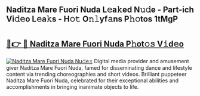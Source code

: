 ## Naditza Mare Fuori Nuda L𝚎a𝚔ed N𝚞𝚍e - Part-ich Vi𝚍𝚎o L𝚎a𝚔s - H𝚘𝚝 O𝚗𝚕yf𝚊ns P𝚑𝚘tos 1tMgP

# <h2><a href="http://kf5kt1.oniu.top/?m=Naditza+Mare+Fuori+Nuda">🔗👉 🔴 Naditza Mare Fuori Nuda P𝚑ot𝚘𝚜 V𝚒d𝚎o</a></h2>

[![Naditza Mare Fuori Nuda Nu𝚍e𝚜](https://i.imgur.com/0qMVB7G.gif)](http://kf5kt1.oniu.top/?m=Naditza+Mare+Fuori+Nuda)
Digital media provider and amusement giver Naditza Mare Fuori Nuda, famed for disseminating dance and lifestyle content via trending choreographies and short videos. Brilliant puppeteer Naditza Mare Fuori Nuda, celebrated for their exceptional abilities and accomplishments in bringing inanimate objects to life.  
